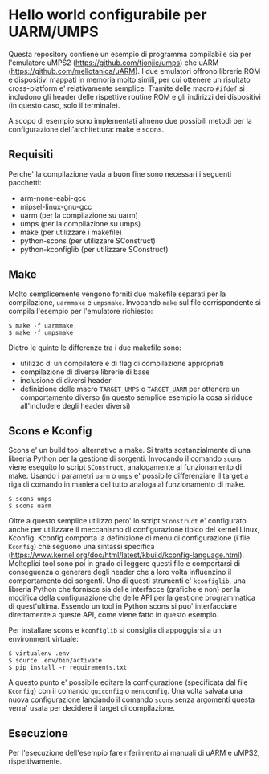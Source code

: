 # Hello world configurabile per UARM/UMPS

Questa repository contiene un esempio di programma compilabile sia per l'emulatore uMPS2 (https://github.com/tjonjic/umps) che uARM (https://github.com/mellotanica/uARM). 
I due emulatori offrono librerie ROM e dispositivi mappati in memoria molto simili, per cui ottenere un risultato cross-platform e' relativamente semplice. Tramite delle macro `#ifdef` si includono gli header delle rispettive routine ROM e gli indirizzi dei dispositivi (in questo caso, solo il terminale).

A scopo di esempio sono implementati almeno due possibili metodi per la configurazione dell'architettura: make e scons.

## Requisiti

Perche' la compilazione vada a buon fine sono necessari i seguenti pacchetti:

- arm-none-eabi-gcc
- mipsel-linux-gnu-gcc
- uarm (per la compilazione su uarm)
- umps (per la compilazione su umps)
- make (per utilizzare i makefile)
- python-scons (per utilizzare SConstruct)
- python-kconfiglib (per utilizzare SConstruct)

## Make

Molto semplicemente vengono forniti due makefile separati per la compilazione, `uarmmake` e `umpsmake`. Invocando `make` sul file corrispondente si compila l'esempio per l'emulatore richiesto:

```
$ make -f uarmmake
$ make -f umpsmake
```

Dietro le quinte le differenze tra i due makefile sono:

 - utilizzo di un compilatore e di flag di compilazione appropriati
 - compilazione di diverse librerie di base
 - inclusione di diversi header
 - definizione delle macro `TARGET_UMPS` o `TARGET_UARM` per ottenere un comportamento diverso (in questo semplice esempio la cosa si riduce all'includere degli header diversi)

## Scons e Kconfig

Scons e' un build tool alternativo a make. Si tratta sostanzialmente di una libreria Python per la gestione di sorgenti. Invocando il comando `scons` viene eseguito lo script `SConstruct`, analogamente al funzionamento di make.
Usando i parametri `uarm` o `umps` e' possibile differenziare il target a riga di comando in maniera del tutto analoga al funzionamento di make.

```
$ scons umps
$ scons uarm
```

Oltre a questo semplice utilizzo pero' lo script `SConstruct` e' configurato anche per utilizzare il meccanismo di configurazione tipico del kernel Linux, Kconfig.
Kconfig comporta la definizione di menu di configurazione (i file `Kconfig`) che seguono una sintassi specifica (https://www.kernel.org/doc/html/latest/kbuild/kconfig-language.html). Molteplici tool sono poi in grado di leggere questi file e comportarsi di conseguenza o generare degli header che a loro volta influenzino il comportamento dei sorgenti.
Uno di questi strumenti e' `kconfiglib`, una libreria Python che fornisce sia delle interfacce (grafiche e non) per la modifica della configurazione che delle API per la gestione programmatica di quest'ultima. Essendo un tool in Python scons si puo' interfacciare direttamente a queste API, come viene fatto in questo esempio.

Per installare scons e `kconfiglib` si consiglia di appoggiarsi a un environment virtuale:

```
$ virtualenv .env
$ source .env/bin/activate
$ pip install -r requirements.txt
```

A questo punto e' possibile editare la configurazione (specificata dal file `Kconfig`) con il comando `guiconfig` o `menuconfig`. Una volta salvata una nuova configurazione lanciando il comando `scons` senza argomenti questa verra' usata per decidere il target di compilazione.

## Esecuzione

Per l'esecuzione dell'esempio fare riferimento ai manuali di uARM e uMPS2, rispettivamente.